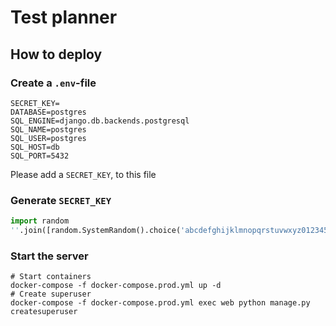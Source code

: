 # Test planner

## How to deploy

### Create a `.env`-file

```shell script
SECRET_KEY=
DATABASE=postgres
SQL_ENGINE=django.db.backends.postgresql
SQL_NAME=postgres
SQL_USER=postgres
SQL_HOST=db
SQL_PORT=5432
```

Please add a `SECRET_KEY`, to this file


### Generate `SECRET_KEY`
```python
import random
''.join([random.SystemRandom().choice('abcdefghijklmnopqrstuvwxyz0123456789!@#$%^&*(-_=+)') for _ in range(50)])
```

### Start the server
```shell script
# Start containers
docker-compose -f docker-compose.prod.yml up -d
# Create superuser
docker-compose -f docker-compose.prod.yml exec web python manage.py createsuperuser
```